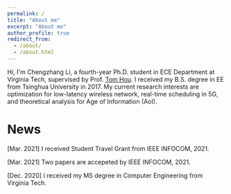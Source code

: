 ```yaml
---
permalink: /
title: "About me"
excerpt: "About me"
author_profile: true
redirect_from: 
  - /about/
  - /about.html
---
```


Hi, I'm Chengzhang Li, a fourth-year Ph.D. student in ECE Department at Virginia Tech, supervised by Prof. [Tom Hou](https://www.cnsr.ictas.vt.edu/THou.html). I received my B.S. degree in EE from Tsinghua University in 2017. My current research interests are optimization for low-latency wireless network, real-time scheduling in 5G, and theoretical analysis for Age of Information (AoI).

News
======
\[Mar. 2021\] I received Student Travel Grant from IEEE INFOCOM, 2021.

\[Mar. 2021\] Two papers are accepeted by IEEE INFOCOM, 2021.

\[Dec. 2020\] I received my MS degree in Computer Engineering from Virginia Tech.
